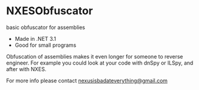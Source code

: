 # NXESObfuscator

basic obfuscator for assemblies
- Made in .NET 3.1
- Good for small programs

Obfuscation of assemblies makes it even longer for someone to reverse engineer.
For example you could look at your code with dnSpy or ILSpy, and after with NXES.

For more info please contact nexusisbadateverything@gmail.com
